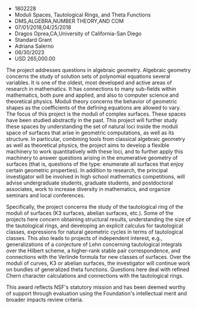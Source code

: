
* 1802228
* Moduli Spaces, Tautological Rings, and Theta Functions
* DMS,ALGEBRA,NUMBER THEORY,AND COM
* 07/01/2018,04/25/2018
* Dragos Oprea,CA,University of California-San Diego
* Standard Grant
* Adriana Salerno
* 06/30/2023
* USD 265,000.00

The project addresses questions in algebraic geometry. Algebraic geometry
concerns the study of solution sets of polynomial equations several variables.
It is one of the oldest, most developed and active areas of research in
mathematics. It has connections to many sub-fields within mathematics, both pure
and applied, and also to computer science and theoretical physics. Moduli theory
concerns the behavior of geometric shapes as the coefficients of the defining
equations are allowed to vary. The focus of this project is the moduli of
complex surfaces. These spaces have been studied abstractly in the past. This
project will further study these spaces by understanding the set of natural loci
inside the moduli space of surfaces that arise in geometric computations, as
well as its structure. In particular, combining tools from classical algebraic
geometry as well as theoretical physics, the project aims to develop a flexible
machinery to work quantitatively with these loci, and to further apply this
machinery to answer questions arising in the enumerative geometry of surfaces
(that is, questions of the type: enumerate all surfaces that enjoy certain
geometric properties). In addition to research, the principal investigator will
be involved in high school mathematics competitions, will advise undergraduate
students, graduate students, and postdoctoral associates, work to increase
diversity in mathematics, and organize seminars and local conferences.

Specifically, the project concerns the study of the tautological ring of the
moduli of surfaces (K3 surfaces, abelian surfaces, etc.). Some of the projects
here concern obtaining structural results, understanding the size of the
tautological rings, and developing an explicit calculus for tautological
classes, expressions for natural geometric cycles in terms of tautological
classes. This also leads to projects of independent interest, e.g.,
generalizations of a conjecture of Lehn concerning tautological integrals over
the Hilbert scheme, a higher-rank stable pair correspondence, and connections
with the Verlinde formula for new classes of surfaces. Over the moduli of
curves, K3 or abelian surfaces, the investigator will continue work on bundles
of generalized theta functions. Questions here deal with refined Chern character
calculations and connections with the tautological rings.

This award reflects NSF's statutory mission and has been deemed worthy of
support through evaluation using the Foundation's intellectual merit and broader
impacts review criteria.
